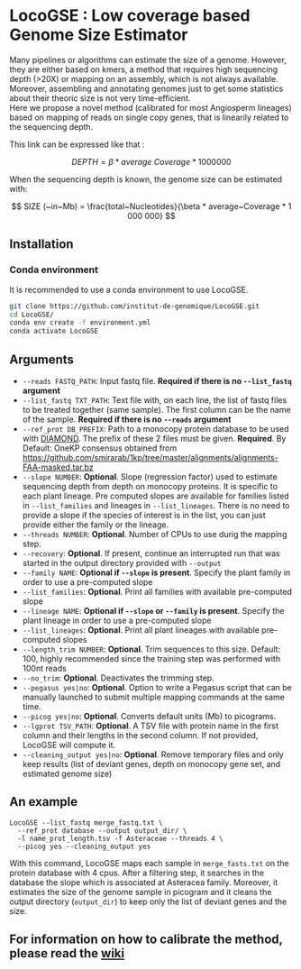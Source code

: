 # LocoGSE : Low coverage based Genome Size Estimator

Many pipelines or algorithms can estimate the size of a genome. However, they are either based on kmers, a method that requires high sequencing depth (>20X) or mapping on an assembly, which is not always available.   
Moreover, assembling and annotating genomes just to get some statistics about their theoric size is not very time-efficient.  
Here we propose a novel method (calibrated for most Angiosperm lineages) based on mapping of reads on single copy genes, that is linearily related to the sequencing depth.  

This link can be expressed like that :


$$ DEPTH = \beta *  average~Coverage  * 1 000 000 $$

When the sequencing depth is known, the genome size can be estimated with:


$$ SIZE (~in~Mb) = \frac{total~Nucleotides}{\beta * average~Coverage * 1 000 000} $$


## Installation

### Conda environment 

It is recommended to use a conda environment to use LocoGSE.

```bash
git clone https://github.com/institut-de-genomique/LocoGSE.git
cd LocoGSE/
conda env create -f environment.yml
conda activate LocoGSE
```


## Arguments
  - `--reads FASTQ_PATH`: Input fastq file. **Required if there is no `--list_fastq` argument**
  - `--list_fastq TXT_PATH`: Text file with, on each line, the list of fastq files to be treated together (same sample). The first column can be the name of the sample. **Required if there is no `--reads` argument**
  - `--ref_prot DB_PREFIX`: Path to a monocopy protein database to be used with [DIAMOND](https://github.com/bbuchfink/diamond). The prefix of these 2 files must be given. **Required**. By Default: OneKP consensus obtained from https://github.com/smirarab/1kp/tree/master/alignments/alignments-FAA-masked.tar.bz
  - `--slope NUMBER`: **Optional**. Slope (regression factor) used to estimate sequencing depth from depth on monocopy proteins. It is specific to each plant lineage. Pre computed slopes are available for families listed in `--list_families` and lineages in `--list_lineages`. There is no need to provide a slope if the species of interest is in the list, you can just provide either the family or the lineage.
  - `--threads NUMBER`: **Optional**. Number of CPUs to use durig the mapping step.
  - `--recovery`: **Optional**. If present, continue an interrupted run that was started in the output directory provided with `--output`
  - `--family NAME`: **Optional if `--slope` is present**.  Specify the plant family in order to use a pre-computed slope
  - `--list_families`: **Optional**. Print all families with available pre-computed slope
  - `--lineage NAME`: **Optional if `--slope` or `--family` is present**.  Specify the plant lineage in order to use a pre-computed slope
  - `--list_lineages`: **Optional**. Print all plant lineages with available pre-computed slopes
  - `--length_trim NUMBER`: **Optional**. Trim sequences to this size. Default: 100, highly recommended since the training step was performed with 100nt reads
  - `--no_trim`: **Optional**. Deactivates the trimming step.
  - `--pegasus yes|no`: **Optional**. Option to write a Pegasus script that can be manually launched to submit multiple mapping commands at the same time.
  - `--picog yes|no`: **Optional**. Converts default units (Mb) to picograms.
  - `--lgprot TSV_PATH`: **Optional**. A TSV file with protein name in the first column and their lengths in the second column. If not provided, LocoGSE will compute it.
  - `--cleaning_output yes|no`: **Optional**. Remove temporary files and only keep results (list of deviant genes, depth on monocopy gene set, and estimated genome size)

## An example

```
LocoGSE --list_fastq merge_fastq.txt \
  --ref_prot database --output output_dir/ \
  -l name_prot_length.tsv -f Asteraceae --threads 4 \
  --picog yes --cleaning_output yes
```

With this command, LocoGSE maps each sample in `merge_fasts.txt` on the protein database with 4 cpus. After a filtering step, it searches in the database the slope which is associated at Asteracea family. Moreover, it estimates the size of the genome sample in picogram and it cleans the output directory (`output_dir`) to keep only the list of deviant genes and the size.

## For information on how to calibrate the method, please read the [wiki](https://github.com/institut-de-genomique/LocoGSE/wiki/Home)



